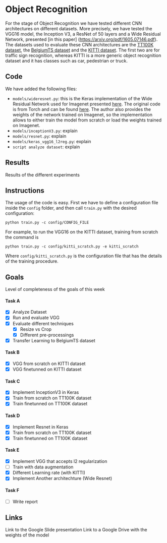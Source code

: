 # Object Recognition
For the stage of Object Recognition we have tested different CNN architectures on different datasets. More precisely, we have tested the VGG16 model, the Inception V3, a ResNet of 50 layers and a Wide Residual Network, presented [in this paper] (https://arxiv.org/pdf/1605.07146.pdf). The datasets used to evaluate these CNN architectures are the [TT100K dataset](http://cg.cs.tsinghua.edu.cn/traffic-sign/), the [BelgiumTS dataset](http://btsd.ethz.ch/shareddata/) and the [KITTI dataset](http://www.cvlibs.net/datasets/kitti/eval_object.php). The first two are for traffic sign recognition, whereas KITTI is a more generic object recognition dataset and it has classes such as car, pedestrian or truck.

## Code
We have added the following files:
* `models/wideresnet.py`: this is the Keras implementation of the Wide Residual Network used for Imagenet presented [here](https://arxiv.org/pdf/1605.07146.pdf). The original code is from Torch and can be found [here](https://github.com/szagoruyko/wide-residual-networks/tree/master/pretrained). The author also provides the weights of the network trained on Imagenet, so the implementation allows to either train the model from scratch or load the weights trained on Imagenet.
* `models/inceptionV3.py`: explain
* `models/resnet.py`: explain
* `models/keras_vgg16_l2reg.py`: explain
* `script analyze dataset`: explain

## Results
Results of the different experiments

## Instructions
The usage of the code is easy. First we have to define a configuration file inside the `config` folder, and then call `train.py` with the desired configuration:
```
python train.py -c config/CONFIG_FILE
```

For example, to run the VGG16 on the KITTI dataset, training from scratch the command is
```
python train.py -c config/kitti_scratch.py -e kitti_scratch
```
Where `config/kitti_scratch.py` is the configuration file that has the details of the training procedure.

## Goals
Level of completeness of the goals of this week
#### Task A
- [x] Analyze Dataset
- [x] Run and evaluate VGG
- [x] Evaluate different techniques
  - [x] Resize vs Crop
  - [x] Different pre-processings
- [x] Transfer Learning to BelgiumTS dataset

#### Task B
- [x] VGG from scratch on KITTI dataset
- [x] VGG finetunned on KITTI dataset

#### Task C
- [x] Implement InceptionV3 in Keras
- [x] Train from scratch on TT100K dataset
- [x] Train finetunned on TT100K dataset

#### Task D
- [x] Implement Resnet in Keras
- [x] Train from scratch on TT100K dataset
- [x] Train finetunned on TT100K dataset

#### Task E
- [x] Implement VGG that accepts l2 regularization
- [ ] Train with data augmentation
- [x] Different Learning rate (with KITTI)
- [x] Implement Another architechture (Wide Resnet)

#### Task F
- [ ] Write report

## Links
Link to the Google Slide presentation
Link to a Google Drive with the weights of the model
